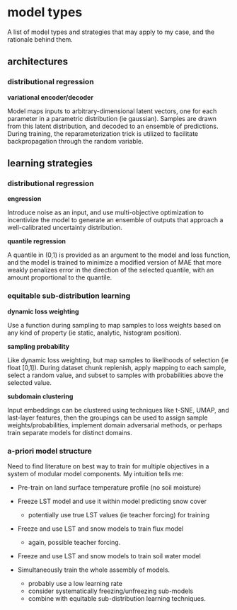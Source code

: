 # model types

A list of model types and strategies that may apply to my case, and
the rationale behind them.

## architectures

### distributional regression

**variational encoder/decoder**

Model maps inputs to arbitrary-dimensional latent vectors, one for
each parameter in a parametric distribution (ie gaussian). Samples
are drawn from this latent distribution, and decoded to an ensemble
of predictions. During training, the reparameterization trick is
utilized to facilitate backpropagation through the random variable.

## learning strategies

### distributional regression

**engression**

Introduce noise as an input, and use multi-objective optimization to
incentivize the model to generate an ensemble of outputs that
approach a well-calibrated uncertainty distribution.

**quantile regression**

A quantile in (0,1) is provided as an argument to the model and loss
function, and the model is trained to minimize a modified version of
MAE that more weakly penalizes error in the direction of the
selected quantile, with an amount proportional to the quantile.

### equitable sub-distribution learning

**dynamic loss weighting**

Use a function during sampling to map samples to loss weights based
on any kind of property (ie static, analytic, histogram position).

**sampling probability**

Like dynamic loss weighting, but map samples to likelihoods of
selection (ie float [0,1]). During dataset chunk replenish, apply
mapping to each sample, select a random value, and subset to samples
with probabilities above the selected value.

**subdomain clustering**

Input embeddings can be clustered using techniques like t-SNE, UMAP,
and last-layer features, then the groupings can be used to assign
sample weights/probabilities, implement domain adversarial methods,
or perhaps train separate models for distinct domains.

### a-priori model structure

Need to find literature on best way to train for multiple objectives
in a system of modular model components. My intuition tells me:

- Pre-train on land surface temperature profile (no soil moisture)

- Freeze LST model and use it within model predicting snow cover
  - potentially use true LST values (ie teacher forcing) for training

- Freeze and use LST and snow models to train flux model
  - again, possible teacher forcing.

- Freeze and use LST and snow models to train soil water model

- Simultaneously train the whole assembly of models.
  - probably use a low learning rate
  - consider systematically freezing/unfreezing sub-models
  - combine with equitable sub-distribution learning techniques.

